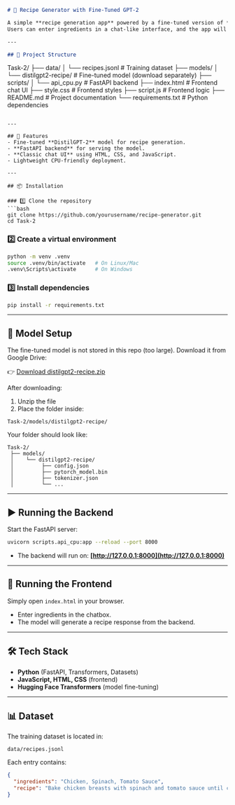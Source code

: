 ```markdown
# 🍳 Recipe Generator with Fine-Tuned GPT-2

A simple **recipe generation app** powered by a fine-tuned version of **DistilGPT-2**.  
Users can enter ingredients in a chat-like interface, and the app will generate recipe suggestions.

---

## 📂 Project Structure

```

Task-2/
├── data/
│    └── recipes.jsonl        # Training dataset
├── models/
│    └── distilgpt2-recipe/   # Fine-tuned model (download separately)
├── scripts/
│    └── api\_cpu.py           # FastAPI backend
├── index.html                # Frontend chat UI
├── style.css                 # Frontend styles
├── script.js                 # Frontend logic
├── README.md                 # Project documentation
└── requirements.txt          # Python dependencies

````

---

## 🚀 Features
- Fine-tuned **DistilGPT-2** model for recipe generation.  
- **FastAPI backend** for serving the model.  
- **Classic chat UI** using HTML, CSS, and JavaScript.  
- Lightweight CPU-friendly deployment.

---

## 📦 Installation

### 1️⃣ Clone the repository
```bash
git clone https://github.com/yourusername/recipe-generator.git
cd Task-2
````

### 2️⃣ Create a virtual environment

```bash
python -m venv .venv
source .venv/bin/activate   # On Linux/Mac
.venv\Scripts\activate      # On Windows
```

### 3️⃣ Install dependencies

```bash
pip install -r requirements.txt
```

---

## 🤖 Model Setup

The fine-tuned model is not stored in this repo (too large).
Download it from Google Drive:

👉 [Download distilgpt2-recipe.zip](https://drive.google.com/file/d/1TaWxtSCHPI17FX-4l-iTddlbnqOmwEwu/view?usp=sharing)

After downloading:

1. Unzip the file
2. Place the folder inside:

```
Task-2/models/distilgpt2-recipe/
```

Your folder should look like:

```
Task-2/
 ├── models/
 │    └── distilgpt2-recipe/
 │         ├── config.json
 │         ├── pytorch_model.bin
 │         ├── tokenizer.json
 │         └── ...
```

---

## ▶️ Running the Backend

Start the FastAPI server:

```bash
uvicorn scripts.api_cpu:app --reload --port 8000
```

* The backend will run on: **[http://127.0.0.1:8000](http://127.0.0.1:8000)**

---

## 💬 Running the Frontend

Simply open `index.html` in your browser.

* Enter ingredients in the chatbox.
* The model will generate a recipe response from the backend.

---

## 🛠 Tech Stack

* **Python** (FastAPI, Transformers, Datasets)
* **JavaScript, HTML, CSS** (frontend)
* **Hugging Face Transformers** (model fine-tuning)

---

## 📊 Dataset

The training dataset is located in:

```
data/recipes.jsonl
```

Each entry contains:

```json
{
  "ingredients": "Chicken, Spinach, Tomato Sauce",
  "recipe": "Bake chicken breasts with spinach and tomato sauce until cooked through."
}
```
